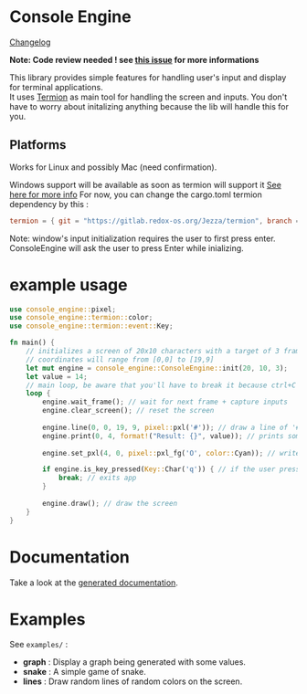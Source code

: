 # Console Engine

[Changelog](https://github.com/VincentFoulon80/console_engine/releases)

**Note: Code review needed ! see [this issue](https://github.com/VincentFoulon80/console_engine/issues/1) for more informations**

This library provides simple features for handling user's input and display for terminal applications.  
It uses [Termion](https://crates.io/crates/termion) as main tool for handling the screen and inputs. You don't have to worry about initalizing anything because the lib will handle this for you.

## Platforms

Works for Linux and possibly Mac (need confirmation).  

Windows support will be available as soon as termion will support it [See here for more info](https://gitlab.redox-os.org/redox-os/termion/-/merge_requests/151)
For now, you can change the cargo.toml termion dependency by this :
```toml
termion = { git = "https://gitlab.redox-os.org/Jezza/termion", branch = "windows-support", package = "termion"}
```
Note: window's input initialization requires the user to first press enter. ConsoleEngine will ask the user to press Enter while inializing.

# example usage 
```rust
use console_engine::pixel;
use console_engine::termion::color;
use console_engine::termion::event::Key;

fn main() {
    // initializes a screen of 20x10 characters with a target of 3 frame per second
    // coordinates will range from [0,0] to [19,9]
    let mut engine = console_engine::ConsoleEngine::init(20, 10, 3);
    let value = 14;
    // main loop, be aware that you'll have to break it because ctrl+C is captured
    loop {
        engine.wait_frame(); // wait for next frame + capture inputs
        engine.clear_screen(); // reset the screen
    
        engine.line(0, 0, 19, 9, pixel::pxl('#')); // draw a line of '#' from [0,0] to [19,9]
        engine.print(0, 4, format!("Result: {}", value)); // prints some value at [0,4]
    
        engine.set_pxl(4, 0, pixel::pxl_fg('O', color::Cyan)); // write a majestic cyan 'O' at [4,0]

        if engine.is_key_pressed(Key::Char('q')) { // if the user presses 'q' :
            break; // exits app
        }
    
        engine.draw(); // draw the screen
    }
}
```

# Documentation

Take a look at the [generated documentation](https://docs.rs/console_engine/).

# Examples

See `examples/` :
- **graph** : Display a graph being generated with some values.
- **snake** : A simple game of snake.
- **lines** : Draw random lines of random colors on the screen.
